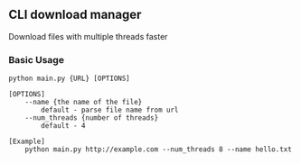 ## CLI download manager
Download files with multiple threads faster
### Basic Usage
```
python main.py {URL} [OPTIONS]

[OPTIONS]
    --name {the name of the file}
        default - parse file name from url
    --num_threads {number of threads}
        default - 4

[Example]
    python main.py http://example.com --num_threads 8 --name hello.txt
```
